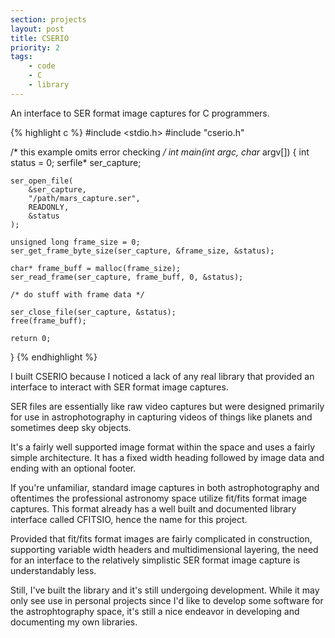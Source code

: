 ```yaml
---
section: projects
layout: post
title: CSERIO 
priority: 2
tags:
    - code
    - C
    - library
---
```


An interface to SER format image captures for C programmers.

{% highlight c %}
#include <stdio.h>
#include "cserio.h"

/* this example omits error checking */
int main(int argc, char* argv[]) {
    int status = 0;
    serfile* ser_capture;

    ser_open_file(
        &ser_capture,
        "/path/mars_capture.ser",
        READONLY, 
        &status
    );

    unsigned long frame_size = 0;
    ser_get_frame_byte_size(ser_capture, &frame_size, &status);

    char* frame_buff = malloc(frame_size);
    ser_read_frame(ser_capture, frame_buff, 0, &status);

    /* do stuff with frame data */

    ser_close_file(ser_capture, &status);
    free(frame_buff);

    return 0;
}
{% endhighlight %}

I built CSERIO because I noticed a lack of any real library that
provided an interface to interact with SER format image captures.

SER files are essentially like raw video captures but were designed 
primarily for use in astrophotography in capturing videos of things
like planets and sometimes deep sky objects.

It's a fairly well supported image format within the space and uses
a fairly simple architecture. It has a fixed width heading followed
by image data and ending with an optional footer.

If you're unfamiliar, standard image captures in both astrophotography
and oftentimes the professional astronomy space utilize fit/fits format
image captures. This format already has a well built and documented
library interface called CFITSIO, hence the name for this project.

Provided that fit/fits format images are fairly complicated in
construction, supporting variable width headers and multidimensional
layering, the need for an interface to the relatively simplistic
SER format image capture is understandably less.

Still, I've built the library and it's still undergoing development.
While it may only see use in personal projects since I'd like to develop
some software for the astrophtography space, it's still a nice
endeavor in developing and documenting my own libraries.


